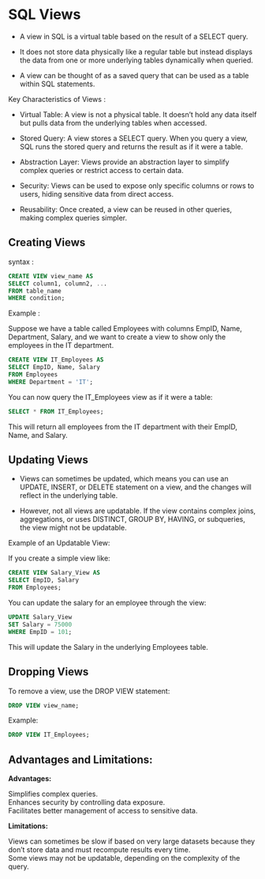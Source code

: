 # SQL Views

- A view in SQL is a virtual table based on the result of a SELECT query.

- It does not store data physically like a regular table but instead displays the data from one or more underlying tables dynamically when queried.

- A view can be thought of as a saved query that can be used as a table within SQL statements.

Key Characteristics of Views :

- Virtual Table: A view is not a physical table. It doesn’t hold any data itself but pulls data from the underlying tables when accessed.

- Stored Query: A view stores a SELECT query. When you query a view, SQL runs the stored query and returns the result as if it were a table.

- Abstraction Layer: Views provide an abstraction layer to simplify complex queries or restrict access to certain data.

- Security: Views can be used to expose only specific columns or rows to users, hiding sensitive data from direct access.

- Reusability: Once created, a view can be reused in other queries, making complex queries simpler.

## Creating Views

syntax :

```sql
CREATE VIEW view_name AS
SELECT column1, column2, ...
FROM table_name
WHERE condition;
```

Example :

Suppose we have a table called Employees with columns EmpID, Name, Department, Salary, and we want to create a view to show only the employees in the IT department.

```sql
CREATE VIEW IT_Employees AS
SELECT EmpID, Name, Salary
FROM Employees
WHERE Department = 'IT';
```

You can now query the IT_Employees view as if it were a table:

```sql
SELECT * FROM IT_Employees;
```

This will return all employees from the IT department with their EmpID, Name, and Salary.

## Updating Views

- Views can sometimes be updated, which means you can use an UPDATE, INSERT, or DELETE statement on a view, and the changes will reflect in the underlying table.

- However, not all views are updatable. If the view contains complex joins, aggregations, or uses DISTINCT, GROUP BY, HAVING, or subqueries, the view might not be updatable.

Example of an Updatable View:

If you create a simple view like:
```sql
CREATE VIEW Salary_View AS
SELECT EmpID, Salary
FROM Employees;
```

You can update the salary for an employee through the view:

```sql
UPDATE Salary_View
SET Salary = 75000
WHERE EmpID = 101;
```

This will update the Salary in the underlying Employees table.

## Dropping Views

To remove a view, use the DROP VIEW statement:

```sql
DROP VIEW view_name;
```

Example:

```sql
DROP VIEW IT_Employees;
```

## Advantages and Limitations:

**Advantages:**<br>

Simplifies complex queries.<br>
Enhances security by controlling data exposure.<br>
Facilitates better management of access to sensitive data.<br>


**Limitations:**<br>

Views can sometimes be slow if based on very large datasets because they don’t store data and must recompute results every time.<br>
Some views may not be updatable, depending on the complexity of the query.